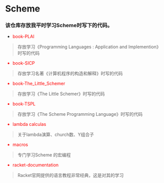 # Scheme

### 该仓库存放我平时学习Scheme时写下的代码。

- <font color = red> book-PLAI

> 存放学习《Programming Languages : Application and Implemention》时写的代码

- <font color = red> book-SICP

> 存放学习名著《计算机程序的构造和解释》时写的代码

- <font color = red> book-The_Little_Schemer

> 存放学习《The Little Schemer》时写的代码

- <font color = red> book-TSPL

> 存放学习《The Scheme Programming Language》时写的代码


- <font color = red> lambda calculas

> 关于lambda演算、church数、Y组合子

- <font color = red> macros

> 专门学习Scheme 的宏编程

- <font color = red> racket-documentation

> Racket官网提供的语言教程非常经典，这是对其的学习
